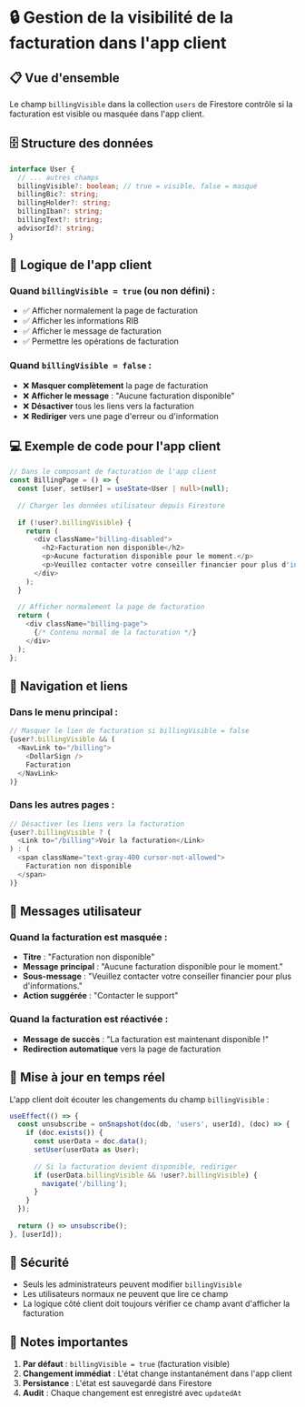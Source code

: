 # 🔒 Gestion de la visibilité de la facturation dans l'app client

## 📋 **Vue d'ensemble**

Le champ `billingVisible` dans la collection `users` de Firestore contrôle si la facturation est visible ou masquée dans l'app client.

## 🗄️ **Structure des données**

```typescript
interface User {
  // ... autres champs
  billingVisible?: boolean; // true = visible, false = masqué
  billingBic?: string;
  billingHolder?: string;
  billingIban?: string;
  billingText?: string;
  advisorId?: string;
}
```

## 🎯 **Logique de l'app client**

### **Quand `billingVisible = true` (ou non défini) :**
- ✅ Afficher normalement la page de facturation
- ✅ Afficher les informations RIB
- ✅ Afficher le message de facturation
- ✅ Permettre les opérations de facturation

### **Quand `billingVisible = false` :**
- ❌ **Masquer complètement** la page de facturation
- ❌ **Afficher le message** : "Aucune facturation disponible"
- ❌ **Désactiver** tous les liens vers la facturation
- ❌ **Rediriger** vers une page d'erreur ou d'information

## 💻 **Exemple de code pour l'app client**

```typescript
// Dans le composant de facturation de l'app client
const BillingPage = () => {
  const [user, setUser] = useState<User | null>(null);
  
  // Charger les données utilisateur depuis Firestore
  
  if (!user?.billingVisible) {
    return (
      <div className="billing-disabled">
        <h2>Facturation non disponible</h2>
        <p>Aucune facturation disponible pour le moment.</p>
        <p>Veuillez contacter votre conseiller financier pour plus d'informations.</p>
      </div>
    );
  }
  
  // Afficher normalement la page de facturation
  return (
    <div className="billing-page">
      {/* Contenu normal de la facturation */}
    </div>
  );
};
```

## 🔧 **Navigation et liens**

### **Dans le menu principal :**
```typescript
// Masquer le lien de facturation si billingVisible = false
{user?.billingVisible && (
  <NavLink to="/billing">
    <DollarSign />
    Facturation
  </NavLink>
)}
```

### **Dans les autres pages :**
```typescript
// Désactiver les liens vers la facturation
{user?.billingVisible ? (
  <Link to="/billing">Voir la facturation</Link>
) : (
  <span className="text-gray-400 cursor-not-allowed">
    Facturation non disponible
  </span>
)}
```

## 📱 **Messages utilisateur**

### **Quand la facturation est masquée :**
- **Titre** : "Facturation non disponible"
- **Message principal** : "Aucune facturation disponible pour le moment."
- **Sous-message** : "Veuillez contacter votre conseiller financier pour plus d'informations."
- **Action suggérée** : "Contacter le support"

### **Quand la facturation est réactivée :**
- **Message de succès** : "La facturation est maintenant disponible !"
- **Redirection automatique** vers la page de facturation

## 🔄 **Mise à jour en temps réel**

L'app client doit écouter les changements du champ `billingVisible` :

```typescript
useEffect(() => {
  const unsubscribe = onSnapshot(doc(db, 'users', userId), (doc) => {
    if (doc.exists()) {
      const userData = doc.data();
      setUser(userData as User);
      
      // Si la facturation devient disponible, rediriger
      if (userData.billingVisible && !user?.billingVisible) {
        navigate('/billing');
      }
    }
  });
  
  return () => unsubscribe();
}, [userId]);
```

## 🚨 **Sécurité**

- Seuls les administrateurs peuvent modifier `billingVisible`
- Les utilisateurs normaux ne peuvent que lire ce champ
- La logique côté client doit toujours vérifier ce champ avant d'afficher la facturation

## 📝 **Notes importantes**

1. **Par défaut** : `billingVisible = true` (facturation visible)
2. **Changement immédiat** : L'état change instantanément dans l'app client
3. **Persistance** : L'état est sauvegardé dans Firestore
4. **Audit** : Chaque changement est enregistré avec `updatedAt`
